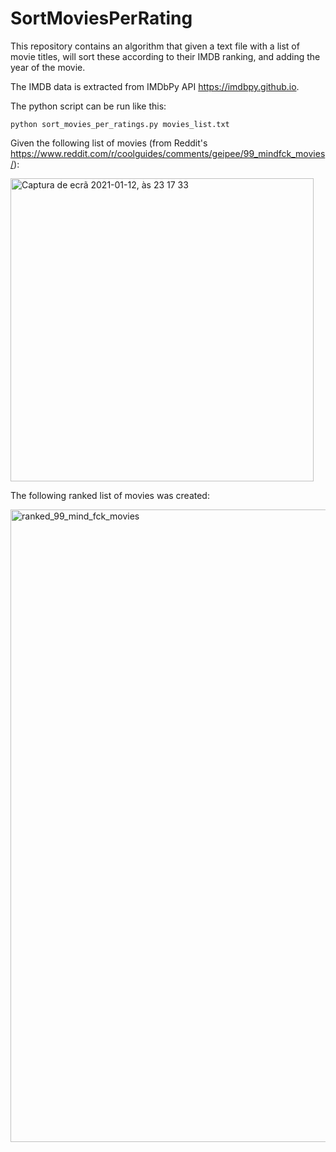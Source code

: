 # SortMoviesPerRating

This repository contains an algorithm that given a text file with a list of movie titles, will sort these according to their IMDB ranking, and adding the year of the movie.

The IMDB data is extracted from IMDbPy API https://imdbpy.github.io.

The python script can be run like this:

```
python sort_movies_per_ratings.py movies_list.txt
```

Given the following list of movies (from Reddit's https://www.reddit.com/r/coolguides/comments/geipee/99_mindfck_movies/):

<img width="485" alt="Captura de ecrã 2021-01-12, às 23 17 33" src="https://user-images.githubusercontent.com/25267873/104386111-58b34e00-552c-11eb-8074-41cdedecbb92.png">


The following ranked list of movies was created:

<img width="1012" alt="ranked_99_mind_fck_movies" src="https://user-images.githubusercontent.com/25267873/104385259-cfe7e280-552a-11eb-8b37-22c120c519a4.png">
